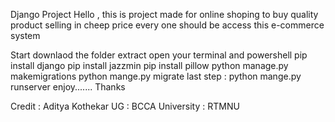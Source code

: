 Django Project
Hello , this is project made for online shoping to buy quality product selling in cheep price every one should be access this e-commerce system

Start downlaod the folder 
extract 
open your terminal and powershell 
pip install django 
pip install jazzmin 
pip install pillow 
python manage.py makemigrations 
python mange.py migrate 
last step : python mange.py runserver 
enjoy....... 
Thanks

Credit : Aditya Kothekar UG : BCCA University : RTMNU
